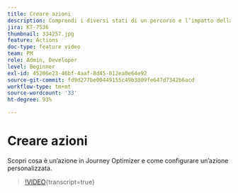 ```yaml
---
title: Creare azioni
description: Comprendi i diversi stati di un percorso e l’impatto della pubblicazione.
jira: KT-7536
thumbnail: 334257.jpg
feature: Actions
doc-type: feature video
team: PM
role: Admin, Developer
level: Beginner
exl-id: 45206e23-46bf-4aaf-8d45-012ea0e64e92
source-git-commit: fd9d277be00449155c49b3809fe647d7342b6acd
workflow-type: tm+mt
source-wordcount: '33'
ht-degree: 93%

---
```


# Creare azioni

Scopri cosa è un’azione in Journey Optimizer e come configurare un’azione personalizzata.

>[!VIDEO](https://video.tv.adobe.com/v/334257?quality=12&learn=on){transcript=true}
